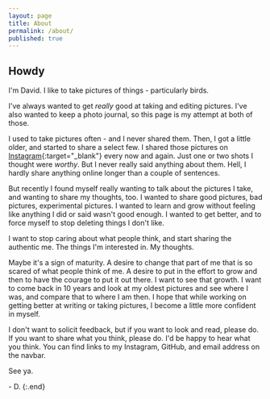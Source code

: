 ```yaml
---
layout: page
title: About
permalink: /about/
published: true
---
```

## Howdy 

I'm David. I like to take pictures of things - particularly birds.

I've always wanted to get *really* good at taking and editing pictures. I've also wanted to keep a photo journal, so this page is my attempt at both of those.

I used to take pictures often - and I never shared them. Then, I got a little older, and started to share a select few. I shared those pictures on [Instagram](https://www.instagram.com/dvalen_irl){:target="_blank"} every now and again. Just one or two shots I thought were *worthy*. But I never really said anything about them. Hell, I hardly share anything online longer than a couple of sentences.

But recently I found myself really wanting to talk about the pictures I take, and wanting to share my thoughts, too. I wanted to share good pictures, bad pictures, experimental pictures. I wanted to learn and grow without feeling like anything I did or said wasn't good enough. I wanted to get better, and to force myself to stop deleting things I don't like.

I want to stop caring about what people think, and start sharing the authentic me. The things I'm interested in. My thoughts.

Maybe it's a sign of maturity. A desire to change that part of me that is so scared of what people think of me. A desire to put in the effort to grow and then to have the courage to put it out there. I want to see that growth. I want to come back in 10 years and look at my oldest pictures and see where I was, and compare that to where I am then. I hope that while working on getting better at writing or taking pictures, I become a little more confident in myself.

I don't want to solicit feedback, but if you want to look and read, please do. If you want to share what you think, please do. I'd be happy to hear what you think.
You can find links to my Instagram, GitHub, and email address on the navbar.

See ya.

\- D.
{:.end}
